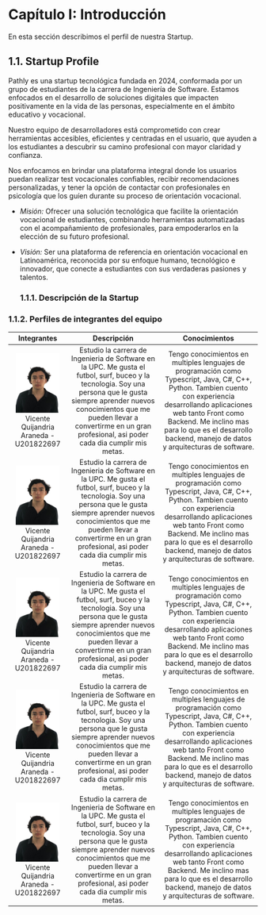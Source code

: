 # Capítulo I: Introducción

En esta sección describimos el perfil de nuestra Startup.

## 1.1. Startup Profile

Pathly es una startup tecnológica fundada en 2024, conformada por un grupo de estudiantes de la carrera de Ingeniería de Software. Estamos enfocados en el desarrollo de soluciones digitales que impacten positivamente en la vida de las personas, especialmente en el ámbito educativo y vocacional.

Nuestro equipo de desarrolladores está comprometido con crear herramientas accesibles, eficientes y centradas en el usuario, que ayuden a los estudiantes a descubrir su camino profesional con mayor claridad y confianza.

Nos enfocamos en brindar una plataforma integral donde los usuarios puedan realizar test vocacionales confiables, recibir recomendaciones personalizadas, y tener la opción de contactar con profesionales en psicología que los guíen durante su proceso de orientación vocacional.

- *Misión:*
  Ofrecer una solución tecnológica que facilite la orientación vocacional de estudiantes, combinando herramientas automatizadas con el acompañamiento de profesionales, para empoderarlos en la elección de su futuro profesional.
- *Visión:*
  Ser una plataforma de referencia en orientación vocacional en Latinoamérica, reconocida por su enfoque humano, tecnológico e innovador, que conecte a estudiantes con sus verdaderas pasiones y talentos.

  ### 1.1.1. Descripción de la Startup

### 1.1.2. Perfiles de integrantes del equipo


<table style="text-align:center">
    <thead>
        <tr>
            <th>Integrantes</th>
            <th>Descripción</th>
            <th>Conocimientos</th>
        </tr>
    </thead>
    <body >
        <tr>
            <!-- DATOS del integrante 1-->
            <td > 
            <img src="/assets/img/chapter-I/vicente-photo.png" height="120" alt="">
            Vicente Quijandria Araneda - U201822697
            <br> 
            </td>
            <!--DESCRIPCIÓN del integrante 1-->
            <td>Estudio la carrera de Ingenieria de Software en la UPC. Me gusta el futbol, surf, buceo y la tecnologia. Soy una persona que le gusta siempre aprender nuevos conocimientos que me pueden llevar a convertirme en un gran profesional, asi poder cada dia cumplir mis metas.</td>
            <!-- CONOCIMIENTOS del integrante 1-->
            <td>Tengo conocimientos en multiples lenguajes de programación como Typescript, Java, C#, C++, Python. Tambien cuento con experiencia desarrollando aplicaciones web tanto Front como Backend. Me inclino mas para lo que es el desarrollo backend, manejo de datos y arquitecturas de software.</td>
        </tr>
        <tr>
            <!-- DATOS del integrante 2-->
            <td > 
            <img src="/assets/img/chapter-I/vicente-photo.png" height="120" alt="">
            Vicente Quijandria Araneda - U201822697
            <br> 
            </td>
            <!--DESCRIPCIÓN del integrante 2-->
            <td>Estudio la carrera de Ingenieria de Software en la UPC. Me gusta el futbol, surf, buceo y la tecnologia. Soy una persona que le gusta siempre aprender nuevos conocimientos que me pueden llevar a convertirme en un gran profesional, asi poder cada dia cumplir mis metas.</td>
            <!-- CONOCIMIENTOS del integrante 2-->
            <td>Tengo conocimientos en multiples lenguajes de programación como Typescript, Java, C#, C++, Python. Tambien cuento con experiencia desarrollando aplicaciones web tanto Front como Backend. Me inclino mas para lo que es el desarrollo backend, manejo de datos y arquitecturas de software.</td>
        </tr>
        <tr>
            <!-- DATOS del integrante 3-->
            <td > 
            <img src="/assets/img/chapter-I/vicente-photo.png" height="120" alt="">
            Vicente Quijandria Araneda - U201822697
            <br> 
            </td>
            <!--DESCRIPCIÓN del integrante 3-->
            <td>Estudio la carrera de Ingenieria de Software en la UPC. Me gusta el futbol, surf, buceo y la tecnologia. Soy una persona que le gusta siempre aprender nuevos conocimientos que me pueden llevar a convertirme en un gran profesional, asi poder cada dia cumplir mis metas.</td>
            <!-- CONOCIMIENTOS del integrante 3-->
            <td>Tengo conocimientos en multiples lenguajes de programación como Typescript, Java, C#, C++, Python. Tambien cuento con experiencia desarrollando aplicaciones web tanto Front como Backend. Me inclino mas para lo que es el desarrollo backend, manejo de datos y arquitecturas de software.</td>
        </tr>
        <tr>
            <!-- DATOS del integrante 4-->
            <td > 
            <img src="/assets/img/chapter-I/vicente-photo.png" height="120" alt="">
            Vicente Quijandria Araneda - U201822697
            <br> 
            </td>
            <!--DESCRIPCIÓN del integrante 4-->
            <td>Estudio la carrera de Ingenieria de Software en la UPC. Me gusta el futbol, surf, buceo y la tecnologia. Soy una persona que le gusta siempre aprender nuevos conocimientos que me pueden llevar a convertirme en un gran profesional, asi poder cada dia cumplir mis metas.</td>
            <!-- CONOCIMIENTOS del integrante 4-->
            <td>Tengo conocimientos en multiples lenguajes de programación como Typescript, Java, C#, C++, Python. Tambien cuento con experiencia desarrollando aplicaciones web tanto Front como Backend. Me inclino mas para lo que es el desarrollo backend, manejo de datos y arquitecturas de software.</td>
        </tr>
        <tr>
            <!-- DATOS del integrante 5-->
            <td > 
            <img src="/assets/img/chapter-I/vicente-photo.png" height="120" alt="">
            Vicente Quijandria Araneda - U201822697
            <br> 
            </td>
            <!--DESCRIPCIÓN del integrante 5-->
            <td>Estudio la carrera de Ingenieria de Software en la UPC. Me gusta el futbol, surf, buceo y la tecnologia. Soy una persona que le gusta siempre aprender nuevos conocimientos que me pueden llevar a convertirme en un gran profesional, asi poder cada dia cumplir mis metas.</td>
            <!-- CONOCIMIENTOS del integrante 5-->
            <td>Tengo conocimientos en multiples lenguajes de programación como Typescript, Java, C#, C++, Python. Tambien cuento con experiencia desarrollando aplicaciones web tanto Front como Backend. Me inclino mas para lo que es el desarrollo backend, manejo de datos y arquitecturas de software.</td>
        </tr>
    </body>
</table>